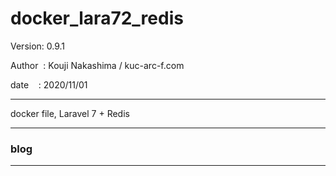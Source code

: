 ﻿# docker_lara72_redis

 Version: 0.9.1

 Author  : Kouji Nakashima / kuc-arc-f.com

 date    : 2020/11/01

***

docker file, Laravel 7 + Redis

***
### blog


***

